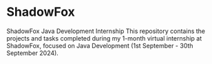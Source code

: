 # ShadowFox
ShadowFox Java Development Internship This repository contains the projects and tasks completed during my 1-month virtual internship at ShadowFox, focused on Java Development (1st September - 30th September 2024).
